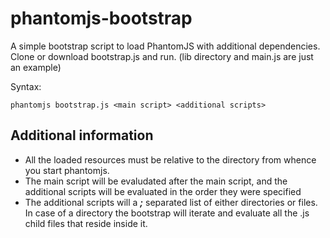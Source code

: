 phantomjs-bootstrap
===================

A simple bootstrap script to load PhantomJS with additional dependencies. Clone or download bootstrap.js and run. (lib directory and main.js are just an example)

Syntax:

	phantomjs bootstrap.js <main script> <additional scripts>


Additional information
----------------------

* All the loaded resources must be relative to the directory from whence you start phantomjs.
* The main script will be evaludated after the main script, and the additional scripts will be evaluated in the order they were specified
* The additional scripts will a ***;*** separated list of either directories or files. In case of a directory the bootstrap will iterate and evaluate all the .js child files that reside inside it.